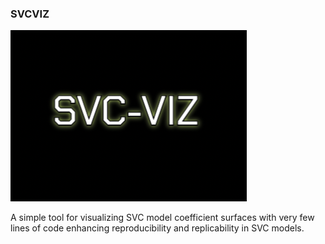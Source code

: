 ### SVCVIZ
<img src="notebooks/svcvizlogo.png" />

A simple tool for visualizing SVC model coefficient surfaces with very few lines of code enhancing reproducibility and replicability in SVC models. 
